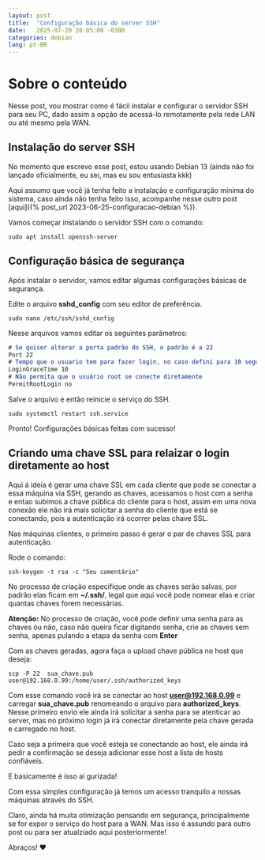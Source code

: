 ```yaml
---
layout: post
title:  "Configuração básica do server SSH"
date:   2025-07-20 20:05:00 -0300
categories: debian
lang: pt-BR
---
```

# Sobre o conteúdo

Nesse post, vou mostrar como é fácil instalar e configurar o servidor SSH para seu PC, dado assim a opção de acessá-lo remotamente pela rede LAN ou até mesmo pela WAN.

## Instalação do server SSH

No momento que escrevo esse post, estou usando Debian 13 (ainda não foi lançado oficialmente, eu sei, mas eu sou entusiasta kkk)

Aqui assumo que você já tenha feito a instalação e configuração mínima do sistema, caso ainda não tenha feito isso, acompanhe nesse outro post [aqui]({% post_url 2023-06-25-configuracao-debian %}).

Vamos começar instalando o servidor SSH com o comando:
~~~shell
sudo apt install openssh-server
~~~

## Configuração básica de segurança

Após instalar o servidor, vamos editar algumas configurações básicas de segurança.

Edite o arquivo **sshd_config** com seu editor de preferência.

~~~shell
sudo nano /etc/ssh/sshd_config
~~~

Nesse arquivos vamos editar os seguintes parâmetros:

```Markdown
# Se quiser alterar a porta padrão do SSH, o padrão é a 22
Port 22 
# Tempo que o usuario tem para fazer login, no caso defini para 10 segundos
LoginGraceTime 10 
# Não permita que o usuário root se conecte diretamente
PermitRootLogin no
```

Salve o arquivo e então reinicie o serviço do SSH.

~~~shell
sudo systemctl restart ssh.service
~~~

Pronto! 
Configurações básicas feitas com sucesso!

## Criando uma chave SSL para relaizar o login diretamente ao host

Aqui á ideia é gerar uma chave SSL em cada cliente que pode se conectar a essa máquina via SSH, gerando as chaves, acessamos o host com a senha e entao subimos a chave pública do cliente para o host, assim em uma nova conexão ele não irá mais solicitar a senha do cliente que está se conectando, pois a autenticação irá ocorrer pelas chave SSL.

Nas máquinas clientes, o primeiro passo é gerar o par de chaves SSL para autenticação.

Rode o comando:

~~~shell
ssh-keygen -t rsa -c "Seu comentário"
~~~

No processo de criação especifique onde as chaves serão salvas, por padrão elas ficam em **~/.ssh/**, legal que aqui você pode nomear elas e criar quantas chaves forem necessárias.

**Atenção:** No processo de criação, você pode definir uma senha para as chaves ou não, caso não queira ficar digitando senha, crie as chaves sem senha, apenas pulando a etapa da senha com **Enter**


Com as chaves geradas, agora faça o upload chave pública no host que deseja:

~~~shell
scp -P 22  sua_chave.pub user@192.168.0.99:/home/user/.ssh/authorized_keys
~~~
Com esse comando você irá se conectar ao host **user@192.168.0.99** e carregar **sua_chave.pub** renomeando o arquivo para **authorized_keys**. Nesse primeiro envio ele ainda irá solicitar a senha para se atenticar ao server, mas no próximo login já irá conectar diretamente pela chave gerada e carregado no host.

Caso seja a primeira que você esteja se conectando ao host, ele ainda irá pedir a confirmação se deseja adicionar esse host a lista de hosts confiáveis.

E basicamente é isso aí gurizada!

Com essa simples configuração já temos um acesso tranquilo a nossas máquinas através do SSH.

Claro, ainda há muita otimização pensando em segurança, principalmente se for expor o serviço do host para a WAN. Mas isso é assundo para outro post ou para ser atualziado aqui posteriormente!

Abraços! ❤️
